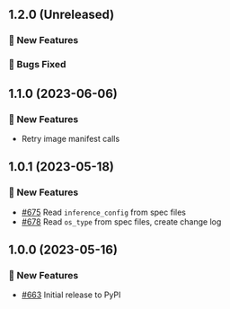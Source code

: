 ## 1.2.0 (Unreleased)

### 🚀 New Features

### 🐛 Bugs Fixed

## 1.1.0 (2023-06-06)

### 🚀 New Features
- Retry image manifest calls

## 1.0.1 (2023-05-18)

### 🚀 New Features
- [#675](https://github.com/Azure/azureml-assets/pull/675) Read `inference_config` from spec files
- [#678](https://github.com/Azure/azureml-assets/pull/678) Read `os_type` from spec files, create change log

## 1.0.0 (2023-05-16)

### 🚀 New Features
- [#663](https://github.com/Azure/azureml-assets/pull/663) Initial release to PyPI